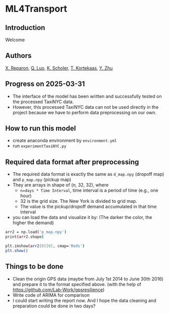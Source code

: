 # ML4Transport


## Introduction

Welcome
## Authors

[X. Reparon](https://github.com/wooepeke), [Q. Luo](https://github.com/FelixxLuo), [K. Scholer](https://github.com/Kajscholer), [T. Kortekaas](https://github.com/Thijsjk), [Y. Zhu](https://github.com/Technic1005)

## Progress on 2025-03-31
- The interface of the model has been written and successfully tested on the processed TaxiNYC data. 
- However, this processed TaxiNYC data can not be used directly in the project because we have to perform data preprocessing on our own.

## How to run this model
- create anaconda environment by `environment.yml`
- run `experimentTaxiNYC.py`

## Required data format after preprocessing
- The required data format is exactly the same as `d_map.npy` (dropoff map) and `p_map.npy` (pickup map)
- They are arrays in shape of (n, 32, 32), where 
  - `n=days * Time Interval`, time interval is a period of time (e.g., one hour)
  - 32 is the grid size. The New York is divided to grid map.
  - The value is the pickup/dropoff demand accumulated in that time interval
- you can load the data and visualize it by: (The darker the color, the higher the demand) 
```bash
arr2 = np.load('p_map.npy')
print(arr2.shape)

plt.imshow(arr2[0][0], cmap='Reds')
plt.show() 
```

## Things to be done
- Clean the origin GPS data (maybe from July 1st 2014 to June 30th 2016) and prepare it to the format specified above. (with the help of https://github.com/Lab-Work/gpsresilience)
- Write code of ARIMA for comparison
- I could start writing the report now. And I hope the data cleaning and preparation could be done in two days?